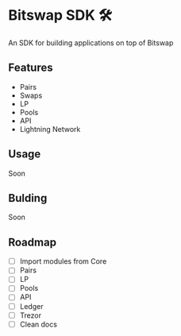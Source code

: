 # Bitswap SDK 🛠

 An SDK for building applications on top of Bitswap 


## Features

- Pairs
- Swaps
- LP
- Pools
- API
- Lightning Network

## Usage

Soon

## Bulding 

Soon

## Roadmap

- [ ] Import modules from Core
- [ ] Pairs
- [ ] LP
- [ ] Pools
- [ ] API
- [ ] Ledger
- [ ] Trezor
- [ ] Clean docs 
